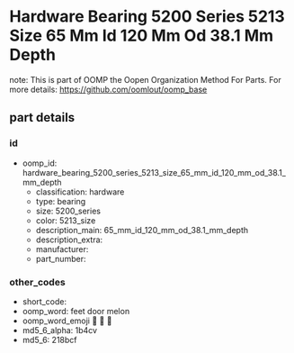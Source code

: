 # Hardware Bearing 5200 Series 5213 Size 65 Mm Id 120 Mm Od 38.1 Mm Depth  

note: This is part of OOMP the Oopen Organization Method For Parts. For more details: https://github.com/oomlout/oomp_base

##  part details





### id
* oomp_id: hardware_bearing_5200_series_5213_size_65_mm_id_120_mm_od_38.1_mm_depth
  * classification: hardware
  * type: bearing
  * size: 5200_series
  * color: 5213_size
  * description_main: 65_mm_id_120_mm_od_38.1_mm_depth
  * description_extra: 
  * manufacturer: 
  * part_number: 

### other_codes
* short_code: 
* oomp_word: feet door melon
* oomp_word_emoji :feet: :door: :melon:
* md5_6_alpha: 1b4cv
* md5_6: 218bcf